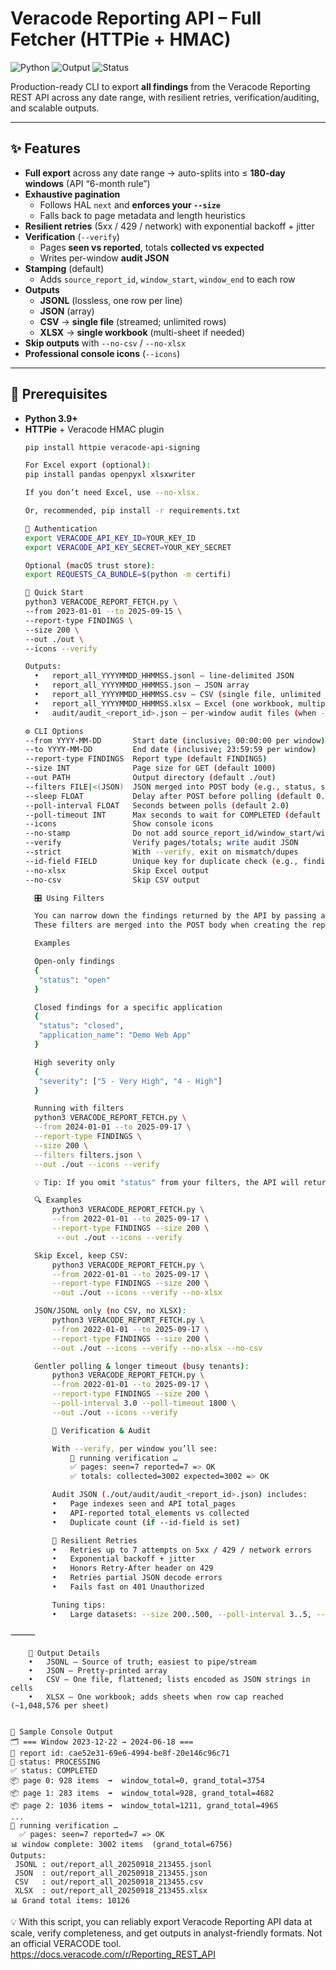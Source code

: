 # Veracode Reporting API – Full Fetcher (HTTPie + HMAC)

![Python](https://img.shields.io/badge/python-3.9%2B-blue)
![Output](https://img.shields.io/badge/output-JSONL%20%7C%20JSON%20%7C%20CSV%20%7C%20XLSX-green)
![Status](https://img.shields.io/badge/status-production--ready-brightgreen)

Production-ready CLI to export **all findings** from the Veracode Reporting REST API across any date range, with resilient retries, verification/auditing, and scalable outputs.

---

## ✨ Features

- **Full export** across any date range → auto-splits into ≤ **180-day windows** (API “6-month rule”)
- **Exhaustive pagination**
  - Follows HAL `next` and **enforces your `--size`**
  - Falls back to page metadata and length heuristics
- **Resilient retries** (5xx / 429 / network) with exponential backoff + jitter
- **Verification** (`--verify`)
  - Pages **seen vs reported**, totals **collected vs expected**
  - Writes per-window **audit JSON**
- **Stamping** (default)
  - Adds `source_report_id`, `window_start`, `window_end` to each row
- **Outputs**
  - **JSONL** (lossless, one row per line)
  - **JSON** (array)
  - **CSV** → **single file** (streamed; unlimited rows)
  - **XLSX** → **single workbook** (multi-sheet if needed)
- **Skip outputs** with `--no-csv` / `--no-xlsx`
- **Professional console icons** (`--icons`)

---

## 🔧 Prerequisites

- **Python 3.9+**
- **HTTPie** + Veracode HMAC plugin  
  ```bash
  pip install httpie veracode-api-signing

  For Excel export (optional):
  pip install pandas openpyxl xlsxwriter

  If you don’t need Excel, use --no-xlsx.

  Or, recommended, pip install -r requirements.txt

  🔐 Authentication
  export VERACODE_API_KEY_ID=YOUR_KEY_ID
  export VERACODE_API_KEY_SECRET=YOUR_KEY_SECRET

  Optional (macOS trust store):
  export REQUESTS_CA_BUNDLE=$(python -m certifi)

  🚀 Quick Start
  python3 VERACODE_REPORT_FETCH.py \
  --from 2023-01-01 --to 2025-09-15 \
  --report-type FINDINGS \
  --size 200 \
  --out ./out \
  --icons --verify

  Outputs:
	•	report_all_YYYYMMDD_HHMMSS.jsonl – line-delimited JSON
	•	report_all_YYYYMMDD_HHMMSS.json – JSON array
	•	report_all_YYYYMMDD_HHMMSS.csv – CSV (single file, unlimited rows)
	•	report_all_YYYYMMDD_HHMMSS.xlsx – Excel (one workbook, multiple sheets if needed)
	•	audit/audit_<report_id>.json – per-window audit files (when --verify is used)

  ⚙️ CLI Options
  --from YYYY-MM-DD       Start date (inclusive; 00:00:00 per window)
  --to YYYY-MM-DD         End date (inclusive; 23:59:59 per window)
  --report-type FINDINGS  Report type (default FINDINGS)
  --size INT              Page size for GET (default 1000)
  --out PATH              Output directory (default ./out)
  --filters FILE|<(JSON)  JSON merged into POST body (e.g., status, severity, application_name)
  --sleep FLOAT           Delay after POST before polling (default 0.5s)
  --poll-interval FLOAT   Seconds between polls (default 2.0)
  --poll-timeout INT      Max seconds to wait for COMPLETED (default 600)
  --icons                 Show console icons
  --no-stamp              Do not add source_report_id/window_start/window_end
  --verify                Verify pages/totals; write audit JSON
  --strict                With --verify, exit on mismatch/dupes
  --id-field FIELD        Unique key for duplicate check (e.g., finding_id)
  --no-xlsx               Skip Excel output
  --no-csv                Skip CSV output

	🎛️ Using Filters

	You can narrow down the findings returned by the API by passing a JSON file with --filters.
	These filters are merged into the POST body when creating the report.

	Examples

	Open-only findings
	{
 	 "status": "open"
	}

	Closed findings for a specific application
	{
	 "status": "closed",
 	 "application_name": "Demo Web App"
	}

	High severity only
	{
  	 "severity": ["5 - Very High", "4 - High"]
	}

	Running with filters
	python3 VERACODE_REPORT_FETCH.py \
  	--from 2024-01-01 --to 2025-09-17 \
  	--report-type FINDINGS \
 	--size 200 \
  	--filters filters.json \
  	--out ./out --icons --verify

	💡 Tip: If you omit "status" from your filters, the API will return all findings (open + closed + mitigated).

	🔍 Examples
 		python3 VERACODE_REPORT_FETCH.py \
  		--from 2022-01-01 --to 2025-09-17 \
  		--report-type FINDINGS --size 200 \
 		 --out ./out --icons --verify

	Skip Excel, keep CSV:
  		python3 VERACODE_REPORT_FETCH.py \
		--from 2022-01-01 --to 2025-09-17 \
  		--report-type FINDINGS --size 200 \
  		--out ./out --icons --verify --no-xlsx

  	JSON/JSONL only (no CSV, no XLSX):
  		python3 VERACODE_REPORT_FETCH.py \
  		--from 2022-01-01 --to 2025-09-17 \
  		--report-type FINDINGS --size 200 \
  		--out ./out --icons --verify --no-xlsx --no-csv

  	Gentler polling & longer timeout (busy tenants):
  		python3 VERACODE_REPORT_FETCH.py \
  		--from 2022-01-01 --to 2025-09-17 \
  		--report-type FINDINGS --size 200 \
  		--poll-interval 3.0 --poll-timeout 1800 \
  		--out ./out --icons --verify

  		🧾 Verification & Audit

		With --verify, per window you’ll see:
			🧾 running verification …
     		✅ pages: seen=7 reported=7 => OK
			✅ totals: collected=3002 expected=3002 => OK

   		Audit JSON (./out/audit/audit_<report_id>.json) includes:
		•	Page indexes seen and API total_pages
		•	API-reported total_elements vs collected
		•	Duplicate count (if --id-field is set)

		🔁 Resilient Retries
		•	Retries up to 7 attempts on 5xx / 429 / network errors
		•	Exponential backoff + jitter
		•	Honors Retry-After header on 429
		•	Retries partial JSON decode errors
		•	Fails fast on 401 Unauthorized

		Tuning tips:
		•	Large datasets: --size 200..500, --poll-interval 3..5, --poll-timeout 1800..3600

⸻

		📄 Output Details
		•	JSONL – Source of truth; easiest to pipe/stream
		•	JSON – Pretty-printed array
		•	CSV – One file, flattened; lists encoded as JSON strings in cells
		•	XLSX – One workbook; adds sheets when row cap reached (~1,048,576 per sheet)


	📸 Sample Console Output
	🗂️ === Window 2023-12-22 → 2024-06-18 ===
  	📄 report id: cae52e31-69e6-4994-be8f-20e146c96c71
  	🔄 status: PROCESSING
  	✅ status: COMPLETED
    📦 page 0: 928 items  ➡️  window_total=0, grand_total=3754
    📦 page 1: 283 items  ➡️  window_total=928, grand_total=4682
    📦 page 2: 1036 items ➡️  window_total=1211, grand_total=4965
    ...
    🧾 running verification …
      ✅ pages: seen=7 reported=7 => OK
  	📊 window complete: 3002 items  (grand_total=6756)
	Outputs:
 	 JSONL : out/report_all_20250918_213455.jsonl
 	 JSON  : out/report_all_20250918_213455.json
 	 CSV   : out/report_all_20250918_213455.csv
 	 XLSX  : out/report_all_20250918_213455.xlsx
	📊 Grand total items: 10126




💡 With this script, you can reliably export Veracode Reporting API data at scale, verify completeness, and get outputs in analyst-friendly formats.
Not an official VERACODE tool.
https://docs.veracode.com/r/Reporting_REST_API
